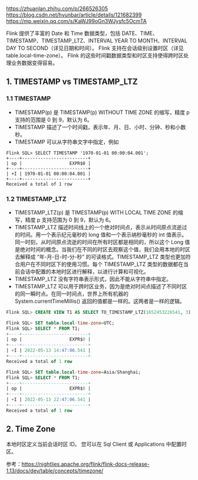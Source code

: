 https://zhuanlan.zhihu.com/p/266526305
https://blog.csdn.net/hyunbar/article/details/121682399
https://mp.weixin.qq.com/s/KaWJ99oGn3WJysfc5OcmTA


Flink 提供了丰富的 Date 和 Time 数据类型，包括 DATE、TIME、TIMESTAMP、TIMESTAMP_LTZ、INTERVAL YEAR TO MONTH、INTERVAL DAY TO SECOND（详见日期和时间）。 Flink 支持在会话级别设置时区（详见 table.local-time-zone）。 Flink 的这些时间戳数据类型和时区支持使得跨时区处理业务数据变得容易。

## 1. TIMESTAMP vs TIMESTAMP_LTZ

### 1.1 TIMESTAMP

- TIMESTAMP(p) 是 TIMESTAMP(p) WITHOUT TIME ZONE 的缩写，精度 p 支持的范围是 0 到 9，默认为 6。
- TIMESTAMP 描述了一个时间戳，表示年、月、日、小时、分钟、秒和小数秒。
- TIMESTAMP 可以从字符串文字中指定，例如
```
Flink SQL> SELECT TIMESTAMP '1970-01-01 00:00:04.001';
+----+-------------------------+
| op |                  EXPR$0 |
+----+-------------------------+
| +I | 1970-01-01 00:00:04.001 |
+----+-------------------------+
Received a total of 1 row
```

### 1.2 TIMESTAMP_LTZ

- TIMESTAMP_LTZ(p) 是 TIMESTAMP(p) WITH LOCAL TIME ZONE 的缩写，精度 p 支持范围为 0 到 9，默认为 6。
- TIMESTAMP_LTZ 描述时间线上的一个绝对时间点，表示从时间原点流逝过的时间。用一个表示纪元毫秒的 long 值和一个表示纳秒毫秒的 int 值表示。同一时刻，从时间原点流逝的时间在所有时区都是相同的，所以这个 Long 值是绝对时间的概念。当我们在不同的时区去观察这个值，我们会用本地的时区去解释成 “年-月-日-时-分-秒” 的可读格式。TIMESTAMP_LTZ 类型也更加符合用户在不同时区下的使用习惯。每个 TIMESTAMP_LTZ 类型的数据都在当前会话中配置的本地时区进行解释，以进行计算和可视化。
- TIMESTAMP_LTZ 没有字符串表示形式，因此不能从字符串中指定。
- TIMESTAMP_LTZ 可以用于跨时区业务，因为是绝对时间点描述了不同时区的同一瞬时点。在同一时间点，世界上所有机器的 System.currentTimeMillis() 返回的值都是一样的。这两者是一样的逻辑。

```sql
Flink SQL> CREATE VIEW T1 AS SELECT TO_TIMESTAMP_LTZ(1652453226541, 3);

Flink SQL> SET table.local-time-zone=UTC;
Flink SQL> SELECT * FROM T1;
+----+-------------------------+
| op |                  EXPR$0 |
+----+-------------------------+
| +I | 2022-05-13 14:47:06.541 |
+----+-------------------------+
Received a total of 1 row

Flink SQL> SET table.local-time-zone=Asia/Shanghai;
Flink SQL> SELECT * FROM T1;
+----+-------------------------+
| op |                  EXPR$0 |
+----+-------------------------+
| +I | 2022-05-13 22:47:06.541 |
+----+-------------------------+
Received a total of 1 row
```

## 2. Time Zone

本地时区定义当前会话时区 ID。 您可以在 Sql Client 或 Applications 中配置时区。






参考：https://nightlies.apache.org/flink/flink-docs-release-1.13/docs/dev/table/concepts/timezone/
